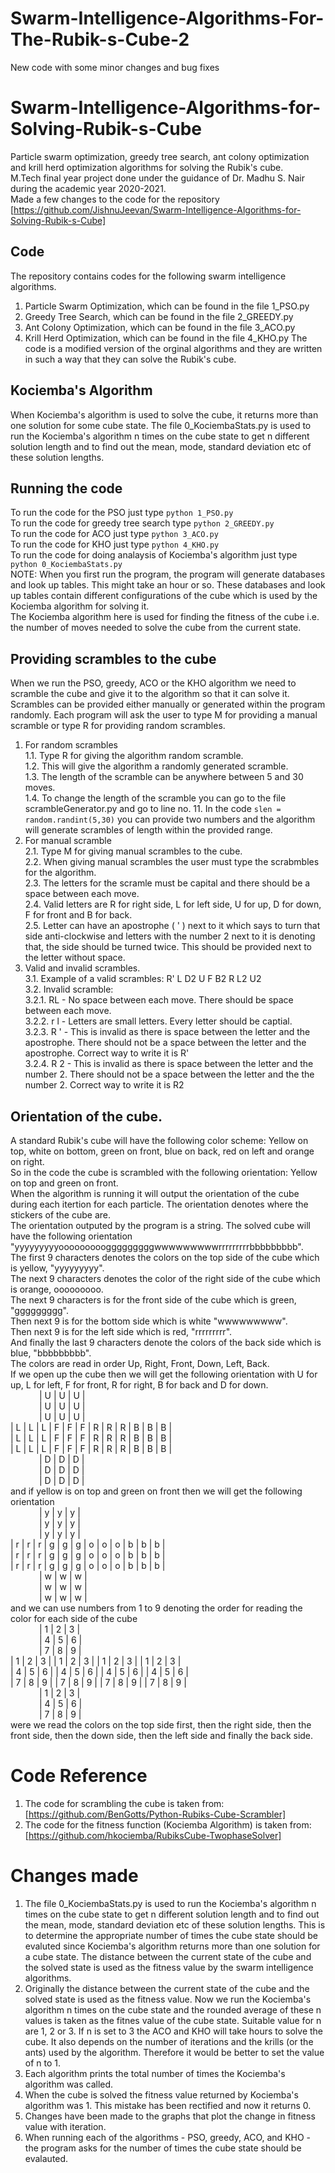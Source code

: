 # Swarm-Intelligence-Algorithms-For-The-Rubik-s-Cube-2
New code with some minor changes and bug fixes

# Swarm-Intelligence-Algorithms-for-Solving-Rubik-s-Cube
Particle swarm optimization, greedy tree search, ant colony optimization and krill herd optimization algorithms for solving the Rubik's cube. <br>
M.Tech final year project done under the guidance of Dr. Madhu S. Nair during the academic year 2020-2021. <br>
Made a few changes to the code for the repository [https://github.com/JishnuJeevan/Swarm-Intelligence-Algorithms-for-Solving-Rubik-s-Cube]

## Code
The repository contains codes for the following swarm intelligence algorithms. 
1. Particle Swarm Optimization, which can be found in the file 1_PSO.py
2. Greedy Tree Search, which can be found in the file 2_GREEDY.py
3. Ant Colony Optimization, which can be found in the file 3_ACO.py
4. Krill Herd Optimization, which can be found in the file 4_KHO.py
The code is a modified version of the orginal algorithms and they are written in such a way that they can solve the Rubik's cube.

## Kociemba's Algorithm
When Kociemba's algorithm is used to solve the cube, it returns more than one solution for some cube state. The file 0_KociembaStats.py is used to run the Kociemba's algorithm n times on the cube state to get n different solution length and to find out the mean, mode, standard deviation etc of these solution lengths.  

## Running the code
To run the code for the PSO just type `python 1_PSO.py` <br>
To run the code for greedy tree search type `python 2_GREEDY.py` <br>
To run the code for ACO just type `python 3_ACO.py` <br>
To run the code for KHO just type `python 4_KHO.py` <br>
To run the code for doing analaysis of Kociemba's algorithm just type `python 0_KociembaStats.py` <br>
NOTE: When you first run the program, the program will generate databases and look up tables. This might take an hour or so. These databases and look up tables contain different configurations of the cube which is used by the Kociemba algorithm for solving it. <br>
The Kociemba algorithm here is used for finding the fitness of the cube i.e. the number of moves needed to solve the cube from the current state.

## Providing scrambles to the cube
When we run the PSO, greedy, ACO or the KHO algorithm we need to scramble the cube and give it to the algorithm so that it can solve it. Scrambles can be provided either manually or generated within the program randomly. Each program will ask the user to type M for providing a manual scramble or type R for providing random scrambles.
1. For random scrambles <br>
1.1. Type R for giving the algorithm random scramble. <br>
1.2. This will give the algorithm a randomly generated scramble. <br>
1.3. The length of the scramble can be anywhere between 5 and 30 moves. <br>
1.4. To change the length of the scramble you can go to the file scrambleGenerator.py and go to line no. 11. In the code `slen = random.randint(5,30)` you can provide two numbers and the algorithm will generate scrambles of length within the provided range. <br>
2. For manual scramble <br>
2.1. Type M for giving manual scrambles to the cube. <br>
2.2. When giving manual scrambles the user must type the scrabmbles for the algorithm.  <br>
2.3. The letters for the scramle must be capital and there should be a space between each move. <br>
2.4. Valid letters are R for right side, L for left side, U for up, D for down, F for front and B for back. <br>
2.5. Letter can have an apostrophe ( ' ) next to it which says to turn that side anti-clockwise and letters with the number 2 next to it is denoting that, the side should be turned twice. This should be provided next to the letter without space. <br>
3. Valid and invalid scrambles. <br>
3.1. Example of a valid scrambles: R' L D2 U F B2 R L2 U2 <br>
3.2. Invalid scramble: <br>
3.2.1. RL - No space between each move. There should be space between each move. <br>
3.2.2. r l - Letters are small letters. Every letter should be captial. <br>
3.2.3. R ' - This is invalid as there is space between the letter and the apostrophe. There should not be a space between the letter and the apostrophe. Correct way to write it is R' <br>
3.2.4. R 2 - This is invalid as there is space between the letter and the number 2. There should not be a space between the letter and the the number 2. Correct way to write it is R2 <br>

## Orientation of the cube.
A standard Rubik's cube will have the following color scheme: Yellow on top, white on bottom, green on front, blue on back, red on left and orange on right. <br>
So in the code the cube is scrambled with the following orientation: Yellow on top and green on front. <br>
When the algorithm is running it will output the orientation of the cube during each itertion for each particle. The orientation denotes where the stickers of the cube are. <br>
The orientation outputed by the program is a string. The solved cube will have the following orientation "yyyyyyyyyooooooooogggggggggwwwwwwwwwrrrrrrrrrbbbbbbbbb". <br>
The first 9 characters denotes the colors on the top side of the cube which is yellow, "yyyyyyyyy". <br>
The next 9 characters denotes the color of the right side of the cube which is orange, ooooooooo. <br>
The next 9 characters is for the front side of the cube which is green, "ggggggggg". <br>
Then next 9 is for the bottom side which is white "wwwwwwwww". <br>
Then next 9 is for the left side which is red, "rrrrrrrrr". <br>
And finally the last 9 characters denote the colors of the back side which is blue, "bbbbbbbbb". <br>
The colors are read in order Up, Right, Front, Down, Left, Back. <br>
If we open up the cube then we will get the following orientation with U for up, L for left, F for front, R for right, B for back and D for down.<br>
&emsp;&emsp;&emsp; | U | U | U | <br>
&emsp;&emsp;&emsp; | U | U | U | <br>
&emsp;&emsp;&emsp; | U | U | U | <br>
| L | L | L | F | F | F | R | R | R | B | B | B | <br>
| L | L | L | F | F | F | R | R | R | B | B | B | <br>
| L | L | L | F | F | F | R | R | R | B | B | B | <br>
&emsp;&emsp;&emsp; | D | D | D | <br>
&emsp;&emsp;&emsp; | D | D | D | <br>
&emsp;&emsp;&emsp; | D | D | D | <br>
and if yellow is on top and green on front then we will get the following orientation <br>
&emsp;&emsp;&emsp; | y | y | y | <br>
&emsp;&emsp;&emsp; | y | y | y | <br>
&emsp;&emsp;&emsp; | y | y | y | <br>
| r | r | r | g | g | g | o | o | o | b | b | b | <br>
| r | r | r | g | g | g | o | o | o | b | b | b | <br>
| r | r | r | g | g | g | o | o | o | b | b | b | <br>
&emsp;&emsp;&emsp; | w | w | w | <br>
&emsp;&emsp;&emsp; | w | w | w | <br>
&emsp;&emsp;&emsp; | w | w | w | <br>
and we can use numbers from 1 to 9 denoting the order for reading the color for each side of the cube <br>
&emsp;&emsp;&emsp; | 1 | 2 | 3 | <br>
&emsp;&emsp;&emsp; | 4 | 5 | 6 | <br>
&emsp;&emsp;&emsp; | 7 | 8 | 9 | <br>
| 1 | 2 | 3 | | 1 | 2 | 3 | | 1 | 2 | 3 | | 1 | 2 | 3 | <br>
| 4 | 5 | 6 | | 4 | 5 | 6 | | 4 | 5 | 6 | | 4 | 5 | 6 | <br>
| 7 | 8 | 9 | | 7 | 8 | 9 | | 7 | 8 | 9 | | 7 | 8 | 9 | <br>
&emsp;&emsp;&emsp; | 1 | 2 | 3 | <br>
&emsp;&emsp;&emsp; | 4 | 5 | 6 | <br>
&emsp;&emsp;&emsp; | 7 | 8 | 9 | <br>
were we read the colors on the top side first, then the right side, then the front side, then the down side, then the left side and finally the back side.

# Code Reference
1. The code for scrambling the cube is taken from: [https://github.com/BenGotts/Python-Rubiks-Cube-Scrambler]
2. The code for the fitness function (Kociemba Algorithm) is taken from: [https://github.com/hkociemba/RubiksCube-TwophaseSolver]

# Changes made
1. The file 0_KociembaStats.py is used to run the Kociemba's algorithm n times on the cube state to get n different solution length and to find out the mean, mode, standard deviation etc of these solution lengths. This is to determine the appropriate number of times the cube state should be evaluted since Kociemba's algorithm returns more than one solution for a cube state. The distance between the current state of the cube and the solved state is used as the fitness value by the swarm intelligence algorithms.
2. Originally the distance between the current state of the cube and the solved state is used as the fitness value. Now we run the Kociemba's algorithm n times on the cube state and the rounded average of these n values is taken as the fitnes value of the cube state. Suitable value for n are 1, 2 or 3. If n is set to 3 the ACO and KHO will take hours to solve the cube. It also depends on the number of iterations and the krills (or the ants) used by the algorithm. Therefore it would be better to set the value of n to 1. 
3. Each algorithm prints the total number of times the Kociemba's algorithm was called.
4. When the cube is solved the fitness value returned by Kociemba's algorithm was 1. This mistake has been rectified and now it returns 0.
5. Changes have been made to the graphs that plot the change in fitness value with iteration.
6. When running each of the algorithms - PSO, greedy, ACO, and KHO - the program asks for the number of times the cube state should be evalauted.

